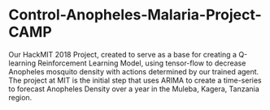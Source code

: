 # Control-Anopheles-Malaria-Project-CAMP
Our HackMIT 2018 Project, created to serve as a base for creating a Q-learning Reinforcement Learning Model, using tensor-flow to decrease Anopheles mosquito density with  actions determined by our trained agent. The project at MIT is the initial step that uses ARIMA to create a time-series to forecast Anopheles Density over a year in the Muleba, Kagera, Tanzania region.
